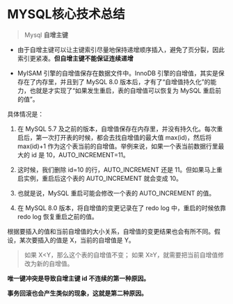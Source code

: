 # MYSQL核心技术总结


> Mysql  **自增主键**

- 由于自增主键可以让主键索引尽量地保持递增顺序插入，避免了页分裂，因此索引更紧凑。**但自增主键不能保证连续递增**

- MyISAM 引擎的自增值保存在数据文件中。InnoDB 引擎的自增值，其实是保存在了内存里，并且到了 MySQL 8.0 版本后，才有了“自增值持久化”的能力，也就是才实现了“如果发生重启，表的自增值可以恢复为 MySQL 重启前的值”。

具体情况是：
1. 在 MySQL 5.7 及之前的版本，自增值保存在内存里，并没有持久化。每次重启后，第一次打开表的时候，都会去找自增值的最大值 max(id)，然后将 max(id)+1 作为这个表当前的自增值。﻿举例来说，如果一个表当前数据行里最大的 id 是 10，AUTO_INCREMENT=11。

2. 这时候，我们删除 id=10 的行，AUTO_INCREMENT 还是 11。但如果马上重启实例，重启后这个表的 AUTO_INCREMENT 就会变成 10。
3. ﻿也就是说，MySQL 重启可能会修改一个表的 AUTO_INCREMENT 的值。
4. 在 MySQL 8.0 版本，将自增值的变更记录在了 redo log 中，重启的时候依靠 redo log 恢复重启之前的值。

根据要插入的值和当前自增值的大小关系，自增值的变更结果也会有所不同。假设，某次要插入的值是 X，当前的自增值是 Y。

>如果 X<Y，那么这个表的自增值不变；
如果 X≥Y，就需要把当前自增值修改为新的自增值。

**唯一键冲突是导致自增主键 id 不连续的第一种原因。**

**事务回滚也会产生类似的现象，这就是第二种原因。**
